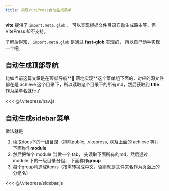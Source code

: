 ```yaml
---
title: 实现VitePress自动生成菜单
---
```


**vite** 提供了 `import.meta.glob` ， 可以实现根据文件目录自动生成路由等，但 VitePress 却不支持。

了解后得知， `import.meta.glob` 是通过 **fast-glob** 实现的， 所以自己动手实现一个吧。

## 自动生成顶部导航

比如当前这篇文章是在顶部导航**👻 落地实现**这个菜单组下面的，对应的源文件都在是 achieve 这个目录下，所以读取这个目录下的所有md，然后获取到 **title** 作为菜单名就行了

<<< @/.vitepress/nav.js

## 自动生成sidebar菜单

做法就是
1. 读取docs下的一级目录（排除public, .vitepress, 以及上面的 achieve 等），下面称作**module**
2. 然后把每个 module 当做一个 tab， 先读取下面所有的md，然后通过 module 下的一级目录分组， 下面称作**group**
3. 每个group构造成items（按需转换成中文，否则就是文件夹名作为页面上的分组名）

<<< @/.vitepress/sidebar.js
